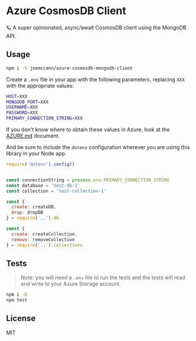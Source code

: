 # Azure CosmosDB Client

🪐 A super opinionated, async/await CosmosDB client using the MongoDB API.

## Usage

```sh
npm i -S joemccann/azure-cosmosdb-mongodb-client
```

Create a `.env` file in your app with the following parameters,
replacing `XXX` with the appropriate values:

```sh
HOST=XXX
MONGODB_PORT=XXX
USERNAME=XXX
PASSWORD=XXX
PRIMARY_CONNECTION_STRING=XXX
```

If you don't know where to obtain these values in Azure, look at
the [AZURE.md](/AZURE.md) document.

And be sure to include the `dotenv` configuration wherever
you are using this library in your Node app.

```js
require('dotenv').config()


const connectionString = process.env.PRIMARY_CONNECTION_STRING
const database = 'test-db-1'
const collection = 'test-collection-1'

const {
  create: createDB,
  drop: dropDB
} = require('..').db

const {
  create: createCollection,
  remove: removeCollection
} = require('..').collections

```

## Tests

> Note: you will need a `.env` file to run the tests and the tests will read
and write to your Azure Storage account.

```sh
npm i -D
npm test
```

## License

MIT
